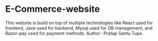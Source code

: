 # E-Commerce-website
This website is build on top of multiple technologies like React used for frontend, Java used for backend, Mysql used for DB management, and Razor-pay used for payment methods.
Author -Pratap Santu Tupe.